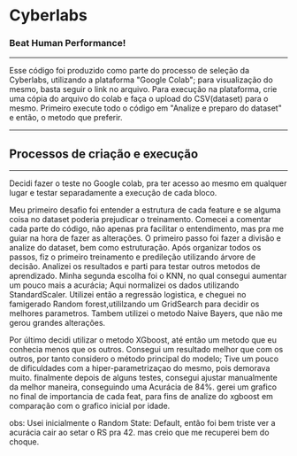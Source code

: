 # Cyberlabs
### **Beat Human Performance!**

---

Esse código foi produzido como parte do processo de seleção da Cyberlabs, utilizando a plataforma "Google Colab"; para visualização do mesmo, basta seguir o link no arquivo. 
Para execução na plataforma, crie uma cópia do arquivo do colab e faça o upload do CSV(dataset) para o mesmo.
Primeiro execute todo o código em "Analize e preparo do dataset" e então, o metodo que preferir.

---

## Processos de criação e execução ##

---

Decidi fazer o teste no Google colab, pra ter acesso ao mesmo em qualquer lugar e testar separadamente a execução de cada bloco.

Meu primeiro desafio foi entender a estrutura de cada feature e se alguma coisa no dataset poderia prejudicar o treinamento. Comecei a comentar cada parte do código, não apenas pra facilitar o entendimento,
mas pra me guiar na hora de fazer as alterações. O primeiro passo foi fazer a divisão e analize do dataset, bem como estruturação. Após organizar todos os passos, fiz o primeiro treinamento e predileção utilizando árvore de decisão.
Analizei os resultados e parti para testar outros metodos de aprendizado. Minha segunda escolha foi o KNN, no qual consegui aumentar um pouco mais a acurácia; Aqui normalizei os dados utilizando StandardScaler. Utilizei 
então a regressão logistica, e cheguei no famigerado Random forest,utililzando um GridSearch para decidir os melhores parametros. Tambem utilizei o metodo Naive Bayers, que não me gerou grandes alterações.

Por último decidi utilizar o metodo XGboost, até então um metodo que eu conhecia menos que os outros. Consegui um resultado melhor que com os outros, por tanto considero o método principal do modelo; Tive um pouco de 
dificuldades com a hiper-parametrizaçao do mesmo, pois demorava muito. finalmente depois de alguns testes, consegui ajustar manualmente da melhor maneira, conseguindo uma Acurácia de 84%.
gerei um grafico no final de importancia de cada feat, para fins de analize do xgboost em comparação com o grafico inicial por idade.

obs: Usei inicialmente o Random State: Default, então foi bem triste ver a acurácia cair ao setar o RS pra 42. mas creio que me recuperei bem do choque.